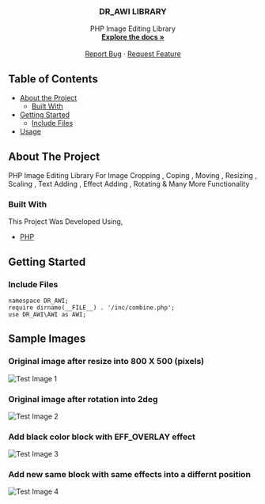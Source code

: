 
<!-- PROJECT LOGO -->
<br />
<p align="center">

  <h3 align="center">DR_AWI LIBRARY</h3>

  <p align="center">
    PHP Image Editing Library
    <br />
    <a href="https://dr-web.000webhostapp.com/dr-awi-library/"><strong>Explore the docs »</strong></a>
    <br />
    <br />
    <a href="https://github.com/dilanka-rajapakshe/DR_AWI/issues">Report Bug</a>
    ·
    <a href="https://github.com/dilanka-rajapakshe/DR_AWI/issues">Request Feature</a>
  </p>
</p>



<!-- TABLE OF CONTENTS -->
## Table of Contents

* [About the Project](#about-the-project)
  * [Built With](#built-with)
* [Getting Started](#getting-started)
  * [Include Files](#include-files)
* [Usage](#usage)



<!-- ABOUT THE PROJECT -->
## About The Project

PHP Image Editing Library For Image Cropping , Coping , Moving , Resizing , Scaling , Text Adding , Effect Adding , Rotating & Many More Functionality

### Built With
This Project Was Developed Using,
* [PHP](https://www.php.net/)



<!-- GETTING STARTED -->
## Getting Started

### Include Files

```<?php
namespace DR_AWI;
require dirname(__FILE__) . '/inc/combine.php';
use DR_AWI\AWI as AWI;
```
<!-- SAMPLES -->
## Sample Images

### Original image after resize into 800 X 500 (pixels)
![Test Image 1](https://github.com/dilanka-rajapakshe/DR_AWI/blob/master/2.X/2.0v/tested/1-original-image-after-resize-800%2C500.png)
                                                                                                                                                      
### Original image after rotation into 2deg
![Test Image 2](https://github.com/dilanka-rajapakshe/DR_AWI/blob/master/2.X/2.0v/tested/2-rotate.png)
                                                                                                                                                      
### Add black color block with EFF_OVERLAY effect
![Test Image 3](https://github.com/dilanka-rajapakshe/DR_AWI/blob/master/2.X/2.0v/tested/3-add-black-color-block-with-EFF_OVERLAY-effect.png)
                                                                                                                                                      
### Add new same block with same effects into a differnt position
![Test Image 4](https://github.com/dilanka-rajapakshe/DR_AWI/blob/master/2.X/2.0v/tested/4-add-another-black-color-block-with-EFF_OVERLAY-effect.png)
